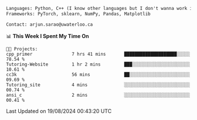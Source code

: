 ```txt
Languages: Python, C++ (I know other languages but I don't wanna work in em)
Frameworks: PyTorch, sklearn, NumPy, Pandas, Matplotlib

Contact: arjun.sarao@uwaterloo.ca
```

<!--START_SECTION:waka-->
📊 **This Week I Spent My Time On** 

```text
🐱‍💻 Projects: 
cpp_primer               7 hrs 41 mins       ████████████████████░░░░░   78.54 % 
Tutoring-Website         1 hr 2 mins         ███░░░░░░░░░░░░░░░░░░░░░░   10.61 % 
cc3k                     56 mins             ██░░░░░░░░░░░░░░░░░░░░░░░   09.69 % 
Tutoring_site            4 mins              ░░░░░░░░░░░░░░░░░░░░░░░░░   00.74 % 
ansi_c                   2 mins              ░░░░░░░░░░░░░░░░░░░░░░░░░   00.41 % 
```


 Last Updated on 19/08/2024 00:43:20 UTC
<!--END_SECTION:waka-->
